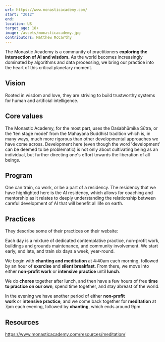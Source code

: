 ```yaml
---
url: https://www.monasticacademy.com/
start: "2012"
end: 
location: US
target_age: 18+
image: /assets/monasticacademy.jpg
contributors: Matthew McCarthy
---
```



The Monastic Academy is a community of practitioners **exploring the intersection of AI and wisdom.** As the world becomes increasingly dominated by algorithms and data processing, we bring our practice into the heart of this critical planetary moment. 

## Vision

Rooted in wisdom and love, they are striving to build trustworthy systems for human and artificial intelligence.

## Core values 

The Monastic Academy, for the most part, uses the Daśabhūmika Sūtra, or the ‘ten stage model’ from the Mahayana Buddhist tradition which is, in many ways, much more rigorous than other developmental approaches we have come across. Development here (even though the word 'development' can be deemed to be problematic) is not only about cultivating being as an individual, but further directing one's effort towards the liberation of all beings.

## Program 

One can train, co work, or be a part of a residency. The residency that we have highlighted here is the AI residency, which allows for coaching and mentorship as it relates to deeply understanding the relationship between careful development of AI that will benefit all life on earth.

## Practices 

They describe some of their practices on their website: 

Each day is a mixture of dedicated contemplative practice, non-profit work, buildings and grounds maintenance, and community involvement. We start early, end late, and train six days a week, year-round.

We begin with **chanting and meditation** at 4:40am each morning, followed by an hour of **exercise** and **silent breakfast**. From there, we move into either **non-profit work** or **intensive practice** until **lunch**.

We do **chores** together after lunch, and then have a few hours of free **time to practice on our own**, spend time together, and stay abreast of the world.

In the evening we have another period of either **non-profit work** or **intensive practice**, and we come back together for **meditation** at 7pm each evening, followed by **chanting**, which ends around 9pm.

## Resources 

https://www.monasticacademy.com/resources/meditation/